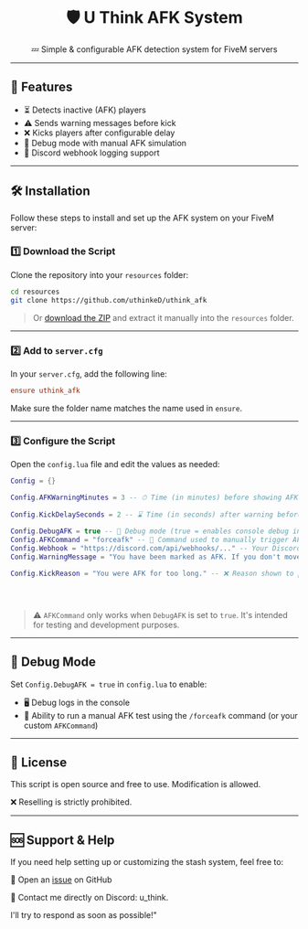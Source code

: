 
<h1 align="center">🛡️ U Think AFK System</h1>
<p align="center">
  💤 Simple & configurable AFK detection system for FiveM servers
</p>

---

## 🚀 Features

- ⏳ Detects inactive (AFK) players
- ⚠️ Sends warning messages before kick
- ❌ Kicks players after configurable delay
- 🐞 Debug mode with manual AFK simulation
- 📡 Discord webhook logging support

---

## 🛠️ Installation

Follow these steps to install and set up the AFK system on your FiveM server:

### 1️⃣ Download the Script

Clone the repository into your `resources` folder:

```bash
cd resources
git clone https://github.com/uthinkeD/uthink_afk
```

> Or [download the ZIP](https://github.com/uthinkeD/uthink_afk/archive/refs/heads/main.zip) and extract it manually into the `resources` folder.

---

### 2️⃣ Add to `server.cfg`

In your `server.cfg`, add the following line:

```cfg
ensure uthink_afk
```

Make sure the folder name matches the name used in `ensure`.

---

### 3️⃣ Configure the Script

Open the `config.lua` file and edit the values as needed:

```lua
Config = {}

Config.AFKWarningMinutes = 3 -- ⏱ Time (in minutes) before showing AFK warning
 
Config.KickDelaySeconds = 2 -- ⌛ Time (in seconds) after warning before kicking the player
 
Config.DebugAFK = true -- 🐞 Debug mode (true = enables console debug info and allows manual AFK test command)
Config.AFKCommand = "forceafk" -- 💬 Command used to manually trigger AFK test (only works when DebugAFK is set to true)
Config.Webhook = "https://discord.com/api/webhooks/..." -- Your Discord webhook URL for sending AFK log messages (enter, leave, kick, afkcommand)
Config.WarningMessage = "You have been marked as AFK. If you don't move, you will be kicked." -- ⚠️ Message shown to player when AFK warning is triggered

Config.KickReason = "You were AFK for too long." -- ❌ Reason shown to player when they are kicked





```

> ⚠️ `AFKCommand` only works when `DebugAFK` is set to `true`. It's intended for testing and development purposes.

---

## 🧪 Debug Mode

Set `Config.DebugAFK = true` in `config.lua` to enable:

- 🖥️ Debug logs in the console  
- 💬 Ability to run a manual AFK test using the `/forceafk` command (or your custom `AFKCommand`)

---



## 📄 License

This script is open source and free to use. Modification is allowed.

❌ Reselling is strictly prohibited.

---

## 🆘 Support & Help
If you need help setting up or customizing the stash system, feel free to:

💬 Open an [issue](https://github.com/uthinkeD/uthink_afk/issues) on GitHub

📩 Contact me directly on Discord: u_think.

I'll try to respond as soon as possible!"
